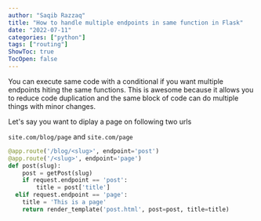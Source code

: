 ```yaml
---
author: "Saqib Razzaq"
title: "How to handle multiple endpoints in same function in Flask"
date: "2022-07-11"
categories: ["python"]
tags: ["routing"]
ShowToc: true
TocOpen: false
---
```

You can execute same code with a conditional if you want multiple endpoints hiting the same functions. This is awesome because it allows you to reduce code duplication and the same block of code can do multiple things with minor changes.

Let's say you want to diplay a page on following two urls

`site.com/blog/page` and `site.com/page`

```python
@app.route('/blog/<slug>', endpoint='post')
@app.route('/<slug>', endpoint='page')
def post(slug):
	post = getPost(slug)
	if request.endpoint == 'post':
		title = post['title']
  elif request.endpoint == 'page':
  	title = 'This is a page'
	return render_template('post.html', post=post, title=title)
```